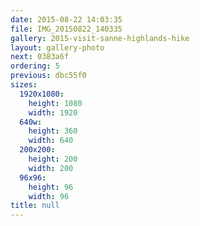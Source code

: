 ```yaml
---
date: 2015-08-22 14:03:35
file: IMG_20150822_140335
gallery: 2015-visit-sanne-highlands-hike
layout: gallery-photo
next: 0383a6f
ordering: 5
previous: dbc55f0
sizes:
  1920x1080:
    height: 1080
    width: 1920
  640w:
    height: 360
    width: 640
  200x200:
    height: 200
    width: 200
  96x96:
    height: 96
    width: 96
title: null
---
```

